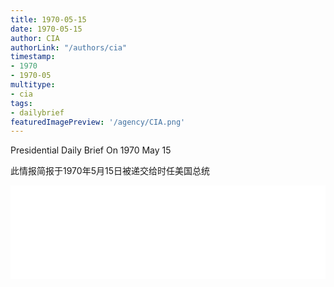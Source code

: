```yaml
---
title: 1970-05-15
date: 1970-05-15
author: CIA 
authorLink: "/authors/cia"
timestamp: 
- 1970
- 1970-05
multitype: 
- cia
tags: 
- dailybrief
featuredImagePreview: '/agency/CIA.png'
---
```



Presidential Daily Brief On 1970 May 15

此情报简报于1970年5月15日被递交给时任美国总统

<!--more-->





<div id="over" style="width:100%; overflow:hidden"> <iframe id="sFrame" name="sFrame" frameborder="no" border="0"  allowfullscreen marginwidth="0" scrolling="no" src = " /CIA/1970-05-15.html "  style = " position:absulute; width: 806px; top: 300;" > </iframe> </div>